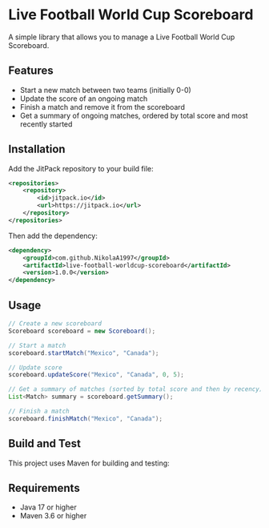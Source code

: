 # Live Football World Cup Scoreboard

A simple library that allows you to manage a Live Football World Cup Scoreboard.
## Features

- Start a new match between two teams (initially 0-0)
- Update the score of an ongoing match
- Finish a match and remove it from the scoreboard
- Get a summary of ongoing matches, ordered by total score and most recently started

## Installation

Add the JitPack repository to your build file:

```xml
<repositories>
    <repository>
        <id>jitpack.io</id>
        <url>https://jitpack.io</url>
    </repository>
</repositories>
```
Then add the dependency:
```xml
<dependency>
    <groupId>com.github.NikolaA1997</groupId>
    <artifactId>live-football-worldcup-scoreboard</artifactId>
    <version>1.0.0</version>
</dependency>
```

## Usage

```java
// Create a new scoreboard
Scoreboard scoreboard = new Scoreboard();

// Start a match
scoreboard.startMatch("Mexico", "Canada");

// Update score
scoreboard.updateScore("Mexico", "Canada", 0, 5);

// Get a summary of matches (sorted by total score and then by recency)
List<Match> summary = scoreboard.getSummary();

// Finish a match
scoreboard.finishMatch("Mexico", "Canada");
```

## Build and Test

This project uses Maven for building and testing:

## Requirements

- Java 17 or higher
- Maven 3.6 or higher